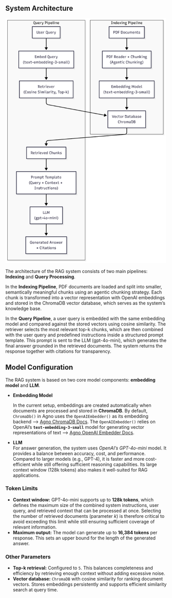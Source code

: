 ## System Architecture

<img src="Architecture-1.png" alt="RAG Architecture" width="500"/>

The architecture of the RAG system consists of two main pipelines: **Indexing** and **Query Processing**.

In the **Indexing Pipeline**, PDF documents are loaded and split into smaller, semantically meaningful chunks using an agentic chunking strategy. Each chunk is transformed into a vector representation with OpenAI embeddings and stored in the ChromaDB vector database, which serves as the system’s knowledge base.

In the **Query Pipeline**, a user query is embedded with the same embedding model and compared against the stored vectors using cosine similarity. The retriever selects the most relevant top-k chunks, which are then combined with the user query and predefined instructions inside a structured prompt template. This prompt is sent to the LLM (gpt-4o-mini), which generates the final answer grounded in the retrieved documents. The system returns the response together with citations for transparency.


## Model Configuration

The RAG system is based on two core model components: **embedding model** and **LLM**.

- **Embedding Model**  

    In the current setup, embeddings are created automatically when documents are processed and stored in **ChromaDB**. By default, `ChromaDb()` in Agno uses the `OpenAIEmbedder()` as its embedding backend --> [Agno ChromaDB Docs](https://docs.agno.com/vectordb/chroma).  The `OpenAIEmbedder()` relies on OpenAI’s **`text-embedding-3-small`** model for generating vector representations of text --> [Agno OpenAI Embedder Docs](https://docs.agno.com/embedder/openai).


- **LLM**  
  For answer generation, the system uses *OpenAI’s GPT-4o-mini* model. It provides a balance between accuracy, cost, and performance. Compared to larger models (e.g., GPT-4), it is faster and more cost-efficient while still offering sufficient reasoning capabilities. Its large context window (128k tokens) also makes it well-suited for RAG applications.

### Token Limits
- **Context window:** GPT-4o-mini supports up to **128k tokens**, which defines the maximum size of the combined system instructions, user query, and retrieved context that can be processed at once. Selecting the number of retrieved documents (parameter *k*) is therefore critical to avoid exceeding this limit while still ensuring sufficient coverage of relevant information.  
- **Maximum output:** The model can generate up to **16,384 tokens** per response. This sets an upper bound for the length of the generated answer.


### Other Parameters
- **Top-k retrieval:** Configured to `5`. This balances completeness and efficiency by retrieving enough context without adding excessive noise.  
- **Vector database:** `ChromaDB` with cosine similarity for ranking document vectors. Stores embeddings persistently and supports efficient similarity search at query time.

